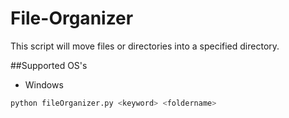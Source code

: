 # File-Organizer

This script will move files or directories into a specified directory.

##Supported OS's
- Windows

```bash
python fileOrganizer.py <keyword> <foldername>
```
